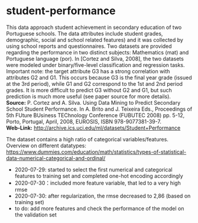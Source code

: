 # student-performance
This data approach student achievement in secondary education of two Portuguese schools. The data attributes include student grades, demographic, social and school related features) and it was collected by using school reports and questionnaires. Two datasets are provided regarding the performance in two distinct subjects: Mathematics (mat) and Portuguese language (por). In [Cortez and Silva, 2008], the two datasets were modeled under binary/five-level classification and regression tasks. Important note: the target attribute G3 has a strong correlation with attributes G2 and G1. This occurs because G3 is the final year grade (issued at the 3rd period), while G1 and G2 correspond to the 1st and 2nd period grades. It is more difficult to predict G3 without G2 and G1, but such prediction is much more useful (see paper source for more details). 
<br>
<b>Source:</b> P. Cortez and A. Silva. Using Data Mining to Predict Secondary School Student Performance. In A. Brito and J. Teixeira Eds., Proceedings of 5th FUture BUsiness TEChnology Conference (FUBUTEC 2008) pp. 5-12, Porto, Portugal, April, 2008, EUROSIS, ISBN 978-9077381-39-7.<br>
<b>Web-Link:</b> http://archive.ics.uci.edu/ml/datasets/Student+Performance

The dataset contains a high ratio of categorical variables/features. Overview on different datatypes:<br>
https://www.dummies.com/education/math/statistics/types-of-statistical-data-numerical-categorical-and-ordinal/

* 2020-07-29: started to select the first numerical and categorical features to training set and completed one-hot encoding accordingly
* 2020-07-30：included more feature variable, that led to a very high rmse
* 2020-07-30: after regularization, the rmse decreased to 2,86 (based on training set)
* to do: add more features and check the performance of the model on the validation set
